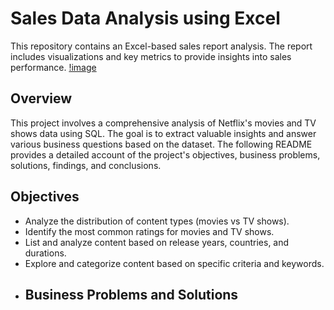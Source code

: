 # Sales Data Analysis using Excel
This repository contains an Excel-based sales report analysis. The report includes visualizations and key metrics to provide insights into sales performance.
[!image](https://github.com/mina407/Excel_Project/blob/main/Dashboard_1.png)
## Overview 
This project involves a comprehensive analysis of Netflix's movies and TV shows data using SQL. The goal is to extract valuable insights and answer various business questions based on the dataset. The following README provides a detailed account of the project's objectives, business problems, solutions, findings, and conclusions.
## Objectives
* Analyze the distribution of content types (movies vs TV shows).
* Identify the most common ratings for movies and TV shows.
* List and analyze content based on release years, countries, and durations.
* Explore and categorize content based on specific criteria and keywords.
* ## Business Problems and Solutions

